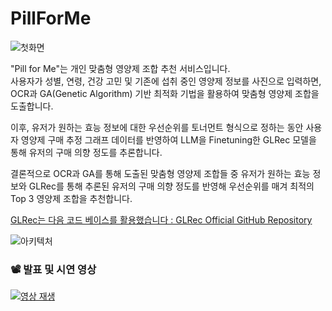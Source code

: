 # PillForMe 

![첫화면](https://github.com/user-attachments/assets/b60f46a5-6307-4bcb-b15e-eb3d354e8ffa)

"Pill for Me"는 개인 맞춤형 영양제 조합 추천 서비스입니다.  
사용자가 성별, 연령, 건강 고민 및 기존에 섭취 중인 영양제 정보를 사진으로 입력하면,  
OCR과 GA(Genetic Algorithm) 기반 최적화 기법을 활용하여 맞춤형 영양제 조합을 도출합니다.  

이후, 유저가 원하는 효능 정보에 대한 우선순위를 토너먼트 형식으로 정하는 동안 
사용자 영양제 구매 추정 그래프 데이터를 반영하여 LLM을 Finetuning한 GLRec 모델을 통해 유저의 구매 의향 정도를 추론합니다.

결론적으로 OCR과 GA를 통해 도출된 맞춤형 영양제 조합들 중
유저가 원하는 효능 정보와 GLRec를 통해 추론된 유저의 구매 의향 정도를 반영해 우선순위를 매겨
최적의 Top 3 영양제 조합을 추천합니다.

[GLRec는 다음 코드 베이스를 활용했습니다 : GLRec Official GitHub Repository](https://github.com/WLiK/GLRec)

![아키텍처](https://github.com/user-attachments/assets/eb557a70-e7f9-48bf-82d4-08c1074f410c)
<br/>

### 📽️ 발표 및 시연 영상  
[![영상 재생](https://img.youtube.com/vi/-ulZOF3TM_0/0.jpg)](https://www.youtube.com/watch?v=-ulZOF3TM_0)  
<br/>  


